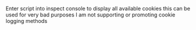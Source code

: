 Enter script into inspect console to display all available cookies
this can be used for very bad purposes I am not supporting or promoting cookie logging methods
